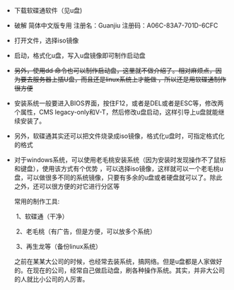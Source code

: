 + 下载软碟通软件（见u盘)

+ 破解  简体中文版专用 注册名：Guanjiu 注册码：A06C-83A7-701D-6CFC

+ 打开文件，选择iso镜像

+   启动，格式化u盘，写入u盘镜像即可制作启动盘

+ ~~另外，使用dd 命令也可以制作启动盘，这里就不做介绍了。相对麻烦点，因为要去服务器上插U盘，而且还是linux系统上才能做 ，所以还是用软碟通制作很方便~~

+   安装系统一般要进入BIOS界面，按住F12，或者是DEL或者是ESC等，修改两个属性，CMS   legacy-only和V-T，然后修改u盘启动，这样引导上u盘就能继续安装了。

+ 另外，软碟通其实还可以把文件烧录成iso镜像，格式化u盘时，可指定格式化的格式

+ 对于windows系统，可以使用老毛桃安装系统（因为安装时发现操作不了鼠标和键盘），使用该方式有个优势 ，可以选择iso镜像，这样就可以一个老毛桃u盘，可以做很多不同的系统镜像，只要有多余的u盘或者硬盘就可以了。除此之外，还可以很方便的对它进行分区等

  常用的制作工具:

  ​     1、软碟通（干净）
  
  ​     2、老毛桃（有广告，但是方便，可以放多个系统）
  
  ​     3、再生龙等（备份linux系统）
  
  ​      之前在某某大公司的时候，也经常去装系统，搞网络。但是u盘都是人家做好的。在现在的公司，经常自己做启动盘，刷各种操作系统。其实，并非大公司的人就比小公司的人厉害。
  
  ​       
  
  
  
   
  
  
  
  
  
  



